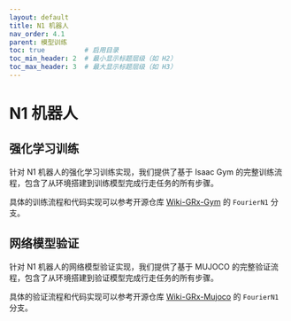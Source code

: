 ```yaml
---
layout: default
title: N1 机器人
nav_order: 4.1
parent: 模型训练
toc: true          # 启用目录
toc_min_header: 2  # 最小显示标题层级（如 H2）
toc_max_header: 3  # 最大显示标题层级（如 H3）
---
```


# N1 机器人

## 强化学习训练

针对 N1 机器人的强化学习训练实现，我们提供了基于 Isaac Gym 的完整训练流程，包含了从环境搭建到训练模型完成行走任务的所有步骤。

具体的训练流程和代码实现可以参考开源仓库 [Wiki-GRx-Gym](https://github.com/FFTAI/wiki-grx-gym) 的 `FourierN1` 分支。

## 网络模型验证

针对 N1 机器人的网络模型验证实现，我们提供了基于 MUJOCO 的完整验证流程，包含了从环境搭建到验证模型完成行走任务的所有步骤。

具体的验证流程和代码实现可以参考开源仓库 [Wiki-GRx-Mujoco](https://github.com/FFTAI/wiki-grx-mujoco) 的 `FourierN1` 分支。
